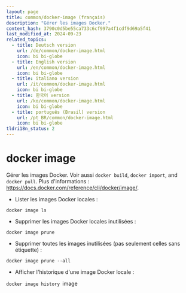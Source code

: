 ```yaml
---
layout: page
title: common/docker-image (français)
description: "Gérer les images Docker."
content_hash: 3790c0d5be55ca733c6cf997a4f1cdf9d69a5f41
last_modified_at: 2024-09-23
related_topics:
  - title: Deutsch version
    url: /de/common/docker-image.html
    icon: bi bi-globe
  - title: English version
    url: /en/common/docker-image.html
    icon: bi bi-globe
  - title: italiano version
    url: /it/common/docker-image.html
    icon: bi bi-globe
  - title: 한국어 version
    url: /ko/common/docker-image.html
    icon: bi bi-globe
  - title: português (Brasil) version
    url: /pt_BR/common/docker-image.html
    icon: bi bi-globe
tldri18n_status: 2
---
```

# docker image

Gérer les images Docker.
Voir aussi `docker build`, `docker import`, and `docker pull`.
Plus d'informations : <https://docs.docker.com/reference/cli/docker/image/>.

- Lister les images Docker locales :

`docker image ls`

- Supprimer les images Docker locales inutilisées :

`docker image prune`

- Supprimer toutes les images inutilisées (pas seulement celles sans étiquette) :

`docker image prune --all`

- Afficher l'historique d'une image Docker locale :

`docker image history `<span class="tldr-var badge badge-pill bg-dark-lm bg-white-dm text-white-lm text-dark-dm font-weight-bold">image</span>
